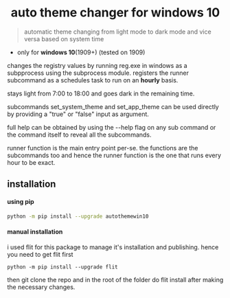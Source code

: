 # <h1 align="center">auto theme changer for windows 10</h1>

> automatic theme changing from light mode to dark mode and vice versa based on system time

- only for **windows 10**(1909+) (tested on 1909)


changes the registry values by running reg.exe in windows as a subpprocess using the subprocess module.
registers the runner subcommand as a schedules task to run on an **hourly** basis.

stays light from 7:00 to 18:00 and goes dark in the remaining time.

subcommands set_system_theme and set_app_theme can be used directly by providing a "true" or "false" input as argument.

full help can be obtained by using the --help flag on any sub command or the command itself to reveal all the subcommands.

runner function is the main entry point per-se. the functions are the subcommands too and hence the runner function is the one that runs every hour to be exact.

## installation

#### using pip
```bash
python -m pip install --upgrade autothemewin10
```

#### manual installation
i used flit for this package to manage it's installation and publishing.
hence you need to get flit first
```
python -m pip install --upgrade flit
```

then git clone the repo and in the root of the folder do flit install after making the necessary changes.
